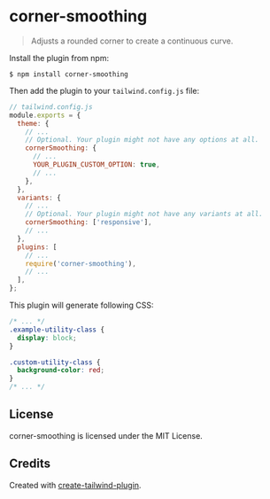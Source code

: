# corner-smoothing

> Adjusts a rounded corner to create a continuous curve.

Install the plugin from npm:

```
$ npm install corner-smoothing
```

Then add the plugin to your `tailwind.config.js` file:

```js
// tailwind.config.js
module.exports = {
  theme: {
    // ...
    // Optional. Your plugin might not have any options at all.
    cornerSmoothing: {
      // ...
      YOUR_PLUGIN_CUSTOM_OPTION: true,
      // ...
    },
  },
  variants: {
    // ...
    // Optional. Your plugin might not have any variants at all.
    cornerSmoothing: ['responsive'],
    // ...
  },
  plugins: [
    // ...
    require('corner-smoothing'),
    // ...
  ],
};
```

This plugin will generate following CSS:

```css
/* ... */
.example-utility-class {
  display: block;
}

.custom-utility-class {
  background-color: red;
}
/* ... */
```

## License

corner-smoothing is licensed under the MIT License.

## Credits

Created with [create-tailwind-plugin](https://github.com/Landish/create-tailwind-plugin).
